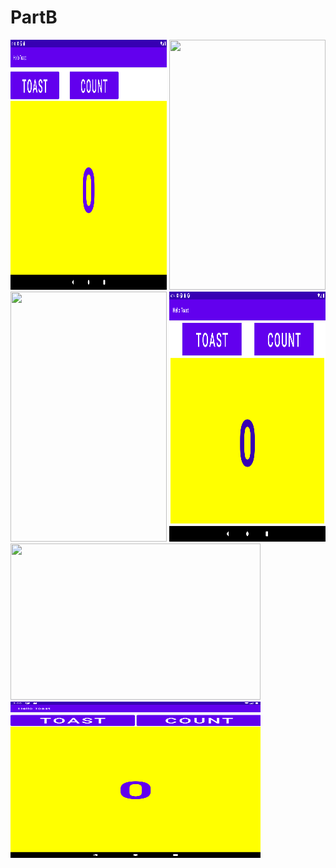 # PartB
<img src="images/task1.png" width="250" height="400">
<img src="images/hellotoast2.png" width="250" height="400">
<img src="images/hellotoast3.png" width="250" height="400">
<img src="images/codingchallenge.png" width="250" height="400">
<img src="images/tabhor.png" width="400" height="250">
<img src="images/codingchallengehor.png" width="400" height="250">
